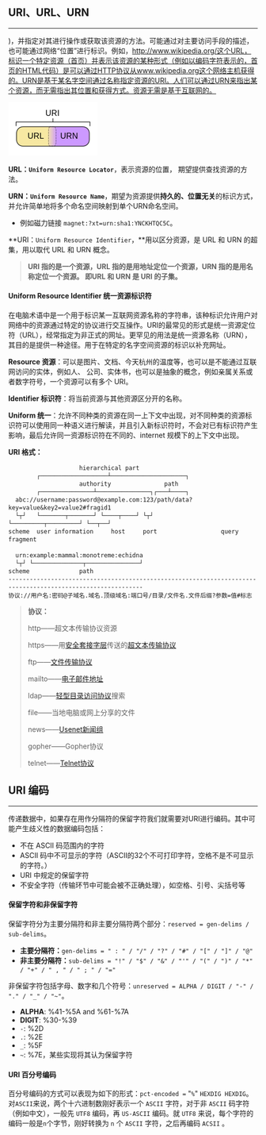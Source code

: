 ## URI、URL、URN

------

)，并指定对其进行操作或获取该资源的方法。可能通过对主要访问手段的描述，也可能通过网络“位置”进行标识。例如，http://www.wikipedia.org/这个URL，标识一个特定资源（首页）并表示该资源的某种形式（例如以编码字符表示的，首页的HTML代码）是可以通过HTTP协议从www.wikipedia.org这个网络主机获得的。URN是基于某名字空间通过名称指定资源的URI。人们可以通过URN来指出某个资源，而无需指出其位置和获得方式。资源无需是基于互联网的。

![img](assets/180px-URI_Euler_Diagram_no_lone_URIs.svg.png)

**URL：`Uniform Resource Locator`**，表示资源的位置， 期望提供查找资源的方法。

**URN：`Uniform Resource Name`**，期望为资源提供**持久的、位置无关**的标识方式，并允许简单地将多个命名空间映射到单个URN命名空间。

- 例如磁力链接 `magnet:?xt=urn:sha1:YNCKHTQC5C`。

**URI：`Uniform Resource Identifier`，**用以区分资源，是 URL 和 URN 的超集，用以取代 URL 和 URN 概念。

> **URI 指的是一个资源，URL 指的是用地址定位一个资源，URN 指的是用名称定位一个资源。 即URL 和 URN 是 URI 的子集。**

#### Uniform Resource Identifier 统一资源标识符

在电脑术语中是一个用于标识某一互联网资源名称的字符串，该种标识允许用户对网络中的资源通过特定的协议进行交互操作。URI的最常见的形式是统一资源定位符（URL），经常指定为非正式的网址。更罕见的用法是统一资源名称（URN），其目的是提供一种途径。用于在特定的名字空间资源的标识以补充网址。

**Resource 资源**：可以是图片、文档、今天杭州的温度等，也可以是不能通过互联网访问的实体，例如人、 公司、实体书，也可以是抽象的概念，例如亲属关系或者数字符号，一个资源可以有多个 URI。

**Identifier 标识符**：将当前资源与其他资源区分开的名称。

**Uniform 统一**：允许不同种类的资源在同一上下文中出现，对不同种类的资源标识符可以使用同一种语义进行解读，并且引入新标识符时，不会对已有标识符产生影响，最后允许同一资源标识符在不同的、internet 规模下的上下文中出现。

**URI 格式：**

```
                    hierarchical part
        ┌───────────────────┴─────────────────────┐
                    authority               path
        ┌───────────────┴───────────────┐┌───┴────┐
  abc://username:password@example.com:123/path/data?key=value&key2=value2#fragid1
  └┬┘   └───────┬───────┘ └────┬────┘ └┬┘           └─────────┬─────────┘ └──┬──┘
scheme  user information     host     port                  query         fragment

  urn:example:mammal:monotreme:echidna
  └┬┘ └──────────────┬───────────────┘
scheme              path
------------------------------------------------------------------------------------------------------------
协议://用户名:密码@子域名.域名.顶级域名:端口号/目录/文件名.文件后缀?参数=值#标志
```

 > **协议：**
 >
 > http——超文本传输协议资源
 >
 > https——用[安全套接字层](https://baike.baidu.com/item/安全套接字层)传送的[超文本](https://baike.baidu.com/item/超文本/8535513)[传输协议](https://baike.baidu.com/item/传输协议)
 >
 > ftp——[文件传输协议](https://baike.baidu.com/item/文件传输协议)
 >
 > mailto——[电子邮件地址](https://baike.baidu.com/item/电子邮件地址)
 >
 > ldap——[轻型目录访问协议](https://baike.baidu.com/item/轻型目录访问协议)搜索
 >
 > file——当地电脑或网上分享的文件
 >
 > news——[Usenet新闻组](https://baike.baidu.com/item/Usenet新闻组)
 >
 > gopher——Gopher协议
 >
 > telnet——[Telnet协议](https://baike.baidu.com/item/Telnet协议)

## URI 编码

-------

传递数据中，如果存在用作分隔符的保留字符我们就需要对URI进行编码。其中可能产生歧义性的数据编码包括：

- 不在 ASCII 码范围内的字符
- ASCII 码中不可显示的字符（ASCII的32个不可打印字符，空格不是不可显示的字符。）
- URI 中规定的保留字符
- 不安全字符（传输环节中可能会被不正确处理），如空格、引号、尖括号等

#### 保留字符和非保留字符

保留字符分为主要分隔符和非主要分隔符两个部分：`reserved = gen-delims / sub-delims`。

- **主要分隔符：**`gen-delims = " : " / "/" / "?" / "#" / "[" / "]" / "@" `
- **非主要分隔符：**`sub-delims = "!" / "$" / "&" / "'" / "(" / ")" / "*" / "+" / " , " / " ; " / "="`

非保留字符包括字母、数字和几个符号：`unreserved = ALPHA / DIGIT / "-" / "." / "_" / "~"`。

- **ALPHA**: %41-%5A and %61-%7A
- **DIGIT**: %30-%39 
- `-`: %2D
- `.`: %2E
- `_`: %5F 
- `~`: %7E，某些实现将其认为保留字符

#### URI 百分号编码

百分号编码的方式可以表现为如下的形式：`pct-encoded =` "`%`" `HEXDIG HEXDIG`。对`ASCII`来说，两个十六进制数刚好表示一个 `ASCII` 字符，对于非 `ASCII` 码字符（例如中文），一般先 `UTF8` 编码，再 `US-ASCII` 编码。就 `UTF8` 来说，每个字符的编码一般是`n`个字节，刚好转换为 `n` 个 `ASCII` 字符，之后再编码 `ACSII` 。

